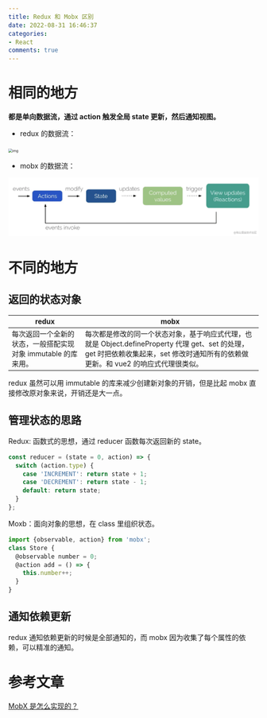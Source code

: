 ```yaml
---
title: Redux 和 Mobx 区别
date: 2022-08-31 16:46:37
categories:
- React
comments: true
---
```


# 相同的地方

**都是单向数据流，通过 action 触发全局 state 更新，然后通知视图。**

- redux 的数据流：

<img src="https://p9-juejin.byteimg.com/tos-cn-i-k3u1fbpfcp/e0b9962629e34a21a5e8bcce3e5620a0~tplv-k3u1fbpfcp-zoom-in-crop-mark:3024:0:0:0.awebp?" alt="img" style="zoom:50%;" />

- mobx 的数据流：

<img src="https://raw.githubusercontent.com/ZhangWei2222/PictureBed/master/img/202208311558581.awebp" alt="img" style="zoom:50%;" />



# 不同的地方

## 返回的状态对象

| redux                                                        | mobx                                                         |
| ------------------------------------------------------------ | ------------------------------------------------------------ |
| 每次返回一个全新的状态，一般搭配实现对象 immutable 的库来用。 | 每次都是修改的同一个状态对象，基于响应式代理，也就是 Object.defineProperty 代理 get、set 的处理，get 时把依赖收集起来，set 修改时通知所有的依赖做更新。和 vue2 的响应式代理很类似。 |

redux 虽然可以用 immutable 的库来减少创建新对象的开销，但是比起 mobx 直接修改原对象来说，开销还是大一点。



## 管理状态的思路

Redux: 函数式的思想，通过 reducer 函数每次返回新的 state。

```js
const reducer = (state = 0, action) => {
  switch (action.type) {
    case 'INCREMENT': return state + 1;
    case 'DECREMENT': return state - 1;
    default: return state;
  }
};
```

Moxb：面向对象的思想，在 class 里组织状态。

```js
import {observable, action} from 'mobx';
class Store {
  @observable number = 0;
  @action add = () => {
    this.number++;
  }
}
```



## 通知依赖更新

redux 通知依赖更新的时候是全部通知的，而 mobx 因为收集了每个属性的依赖，可以精准的通知。



# 参考文章

[MobX 是怎么实现的？](https://juejin.cn/post/7083975275645501448)

